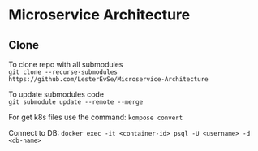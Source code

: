 # Microservice Architecture

## Clone
To clone repo with all submodules  
`git clone --recurse-submodules https://github.com/LesterEvSe/Microservice-Architecture`  

To update submodules code  
`git submodule update --remote --merge`

For get k8s files use the command:
`kompose convert`

Connect to DB:
`docker exec -it <container-id> psql -U <username> -d <db-name>`
